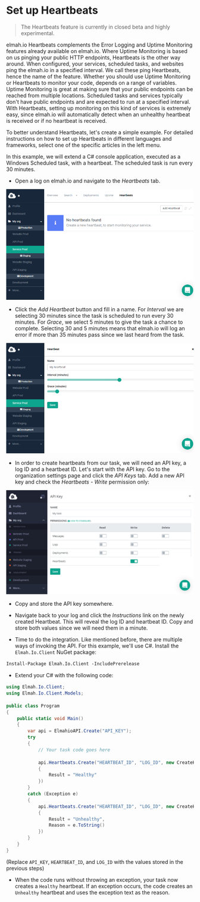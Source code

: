 # Set up Heartbeats

> The Heartbeats feature is currently in closed beta and highly experimental.

elmah.io Heartbeats complements the Error Logging and Uptime Monitoring features already available on elmah.io. Where Uptime Monitoring is based on us pinging your public HTTP endpoints, Heartbeats is the other way around. When configured, your services, scheduled tasks, and websites ping the elmah.io in a specified interval. We call these ping Heartbeats, hence the name of the feature. Whether you should use Uptime Monitoring or Heartbeats to monitor your code, depends on a range of variables. Uptime Monitoring is great at making sure that your public endpoints can be reached from multiple locations. Scheduled tasks and services typically don't have public endpoints and are expected to run at a specified interval. With Heartbeats, setting up monitoring on this kind of services is extremely easy, since elmah.io will automatically detect when an unhealthy heartbeat is received or if no heartbeat is received.

To better understand Heartbeats, let's create a simple example. For detailed instructions on how to set up Heartbeats in different languages and frameworks, select one of the specific articles in the left menu.

In this example, we will extend a C# console application, executed as a Windows Scheduled task, with a heartbeat. The scheduled task is run every 30 minutes.

- Open a log on elmah.io and navigate to the *Heartbeats* tab.

![No heartbeats](images/no-heartbeats.png)

- Click the *Add Heartbeat* button and fill in a name. For *Interval* we are selecting 30 minutes since the task is scheduled to run every 30 minutes. For *Grace*, we select 5 minutes to give the task a chance to complete. Selecting 30 and 5 minutes means that elmah.io will log an error if more than 35 minutes pass since we last heard from the task.

![Create heartbeat](images/create-heartbeat.png)

- In order to create heartbeats from our task, we will need an API key, a log ID and a heartbeat ID. Let's start with the API key. Go to the organization settings page and click the *API Keys* tab. Add a new API key and check the *Heartbeats - Write* permission only:

![Create Heartbeats API key](images/create-heartbeats-api-key.png)

- Copy and store the API key somewhere.

- Navigate back to your log and click the *Instructions* link on the newly created Heartbeat. This will reveal the log ID and heartbeat ID. Copy and store both values since we will need them in a minute.

- Time to do the integration. Like mentioned before, there are multiple ways of invoking the API. For this example, we'll use C#. Install the `Elmah.Io.Client` NuGet package:

```ps
Install-Package Elmah.Io.Client -IncludePrerelease
```

- Extend your C# with the following code:

```csharp
using Elmah.Io.Client;
using Elmah.Io.Client.Models;

public class Program
{
    public static void Main()
    {
        var api = ElmahioAPI.Create("API_KEY");
        try
        {
            // Your task code goes here

            api.Heartbeats.Create("HEARTBEAT_ID", "LOG_ID", new CreateHeartbeat
            {
                Result = "Healthy"
            }) 
        }
        catch (Exception e)
        {
            api.Heartbeats.Create("HEARTBEAT_ID", "LOG_ID", new CreateHeartbeat
            {
                Result = "Unhealthy",
                Reason = e.ToString()
            }) 
        }
    }
}
```

(Replace `API_KEY`, `HEARTBEAT_ID`, and `LOG_ID` with the values stored in the previous steps)

- When the code runs without throwing an exception, your task now creates a `Healthy` heartbeat. If an exception occurs, the code creates an `Unhealthy` heartbeat and uses the exception text as the reason.